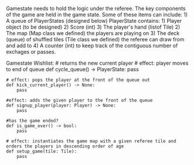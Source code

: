 Gamestate needs to hold the logic under the referee. The key components of the game are held in the game state.
Some of these items can include:
    1) A queue of PlayerStates (designed below)
        PlayerState contains:
            1) Player object (to be designed)
            2) Score (int)
            3) The player's hand (listof Tile)
    2) The map (Map class we defined) the players are playing on
    3) The deck (queue) of shuffled tiles (Tile class we defined) the referee can draw from and add to
    4) A counter (int) to keep track of the contiguous number of exchages or passes.

Gamestate Wishlist:
    # returns the new current player
    # effect: player moves to end of queue
    def cycle_queue() -> PlayerState:
        pass

    # effect: pops the player at the front of the queue out
    def kick_current_player() -> None:
        pass

    #effect: adds the given player to the front of the queue
    def signup_player(player: Player) -> None:
        pass
 
    #has the game ended?
    def is_game_over() -> bool:
        pass

    # effect: instantiates the game map with a given referee tile and orders the players in descending order of age
    def setup_game(tile: Tile):
        pass
